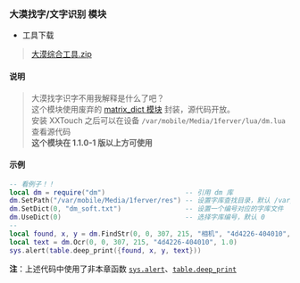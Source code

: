 ### 大漠找字/文字识别 模块


- 工具下载
> [大漠综合工具.zip](http://static.zybuluo.com/xxtouch/yv2hetf34597w9m25aetw7sa/%E5%A4%A7%E6%BC%A0%E7%BB%BC%E5%90%88%E5%B7%A5%E5%85%B7.zip)


#### 说明
> 大漠找字识字不用我解释是什么了吧？  
> 这个模块使用废弃的 [matrix_dict 模块](https://www.zybuluo.com/xxtouch/note/520999#matrixdict字库对象-模块-已废弃) 封装，源代码开放。  
> 安装 XXTouch 之后可以在设备 ```/var/mobile/Media/1ferver/lua/dm.lua``` 查看源代码  
> **这个模块在 1\.1\.0\-1 版以上方可使用**  


#### 示例  
```lua
-- 看例子！！
local dm = require("dm")                    -- 引用 dm 库
dm.SetPath("/var/mobile/Media/1ferver/res") -- 设置字库查找目录，默认 /var/mobile/Media/1ferver/res
dm.SetDict(0, "dm_soft.txt")                -- 设置一个编号对应的字库文件
dm.UseDict(0)                               -- 选择字库编号，默认 0
--
local found, x, y = dm.FindStr(0, 0, 307, 215, "相机", "4d4226-404010", 1.0)
local text = dm.Ocr(0, 0, 307, 215, "4d4226-404010", 1.0)
sys.alert(table.deep_print({found, x, y, text}))
```
**注**：上述代码中使用了非本章函数 [`sys.alert`](/Handbook/sys/sys.alert.md)、[`table.deep_print`](/Handbook/ext-table/table.deep_print.md)  

